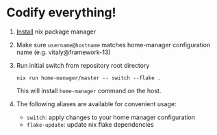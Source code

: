 Codify everything!
==================

1. [Install](https://zero-to-nix.com/start/install/) nix package manager
2. Make sure `username@hostname` matches home-manager configuration name (e.g. vitaly@framework-13)
3. Run initial switch from repository root directory
    
       nix run home-manager/master -- switch --flake .

    This will install `home-manager` command on the host.

4. The following aliases are available for convenient usage:
   - `switch`: apply changes to your home manager configuration
   - `flake-update`: update nix flake dependencies
